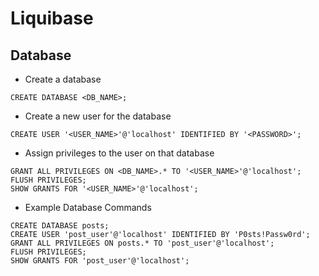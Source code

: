 # Liquibase


## Database

- Create a database
```shell
CREATE DATABASE <DB_NAME>;
```

- Create a new user for the database
```shell
CREATE USER '<USER_NAME>'@'localhost' IDENTIFIED BY '<PASSWORD>';
```


- Assign privileges to the user on that database
```shell
GRANT ALL PRIVILEGES ON <DB_NAME>.* TO '<USER_NAME>'@'localhost';
FLUSH PRIVILEGES;
SHOW GRANTS FOR '<USER_NAME>'@'localhost';
```

- Example Database Commands
```shell
CREATE DATABASE posts;
CREATE USER 'post_user'@'localhost' IDENTIFIED BY 'P0sts!Passw0rd';
GRANT ALL PRIVILEGES ON posts.* TO 'post_user'@'localhost';
FLUSH PRIVILEGES;
SHOW GRANTS FOR 'post_user'@'localhost';
```

